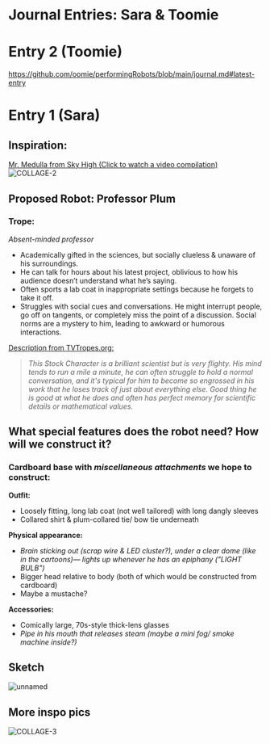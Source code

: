 # Journal Entries: Sara & Toomie
# Entry 2 (Toomie)
https://github.com/oomie/performingRobots/blob/main/journal.md#latest-entry

# Entry 1 (Sara)
## Inspiration: 
[Mr. Medulla from Sky High (Click to watch a video compilation)](https://www.youtube.com/embed/RlYomXXCsZc?si=-aU2hva91_QX-IDG) <br>
![COLLAGE-2](https://github.com/user-attachments/assets/f6ee1f44-0c9b-42cd-8760-a0de5c88f9cb)

## Proposed Robot: Professor Plum
### Trope: 
*Absent-minded professor </br>*
- Academically gifted in the sciences, but socially clueless & unaware of his surroundings.
- He can talk for hours about his latest project, oblivious to how his audience doesn’t understand what he’s saying.
- Often sports a lab coat in inappropriate settings because he forgets to take it off.
- Struggles with social cues and conversations. He might interrupt people, go off on tangents, or completely miss the point of a discussion. Social norms are a mystery to him, leading to awkward or humorous interactions.

[Description from TVTropes.org:](https://tvtropes.org/pmwiki/pmwiki.php/Main/AbsentMindedProfessor)

> *This Stock Character is a brilliant scientist but is very flighty. His mind tends to run a mile a minute, he can often struggle to hold a normal conversation, and it's typical for him to become so engrossed in his work that he loses track of just about everything else. Good thing he is good at what he does and often has perfect memory for scientific details or mathematical values.*

## What special features does the robot need? How will we construct it? 
### Cardboard base with *miscellaneous attachments* we hope to construct: 

<strong> Outfit: </strong>
- Loosely fitting, long lab coat (not well tailored) with long dangly sleeves
- Collared shirt & plum-collared tie/ bow tie underneath

<strong> Physical appearance: </strong> </br>
- *Brain sticking out (scrap wire & LED cluster?), under a clear dome (like in the cartoons)— lights up whenever he has an epiphany ("LIGHT BULB")*
- Bigger head relative to body (both of which would be constructed from cardboard)
- Maybe a mustache?
  
<strong> Accessories: </strong>
- Comically large, 70s-style thick-lens glasses
- *Pipe in his mouth that releases steam (maybe a mini fog/ smoke machine inside?)*

## Sketch
![unnamed](https://github.com/user-attachments/assets/d1d7d572-dbc5-49ca-92e5-4066d26d8a09)

## More inspo pics
![COLLAGE-3](https://github.com/user-attachments/assets/7d51a1d2-c133-4ea9-8304-bc7ec524e09d)
